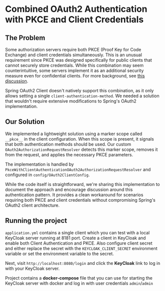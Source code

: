 # Combined OAuth2 Authentication with PKCE and Client Credentials

## The Problem

Some authorization servers require both PKCE (Proof Key for Code Exchange) and client credentials simultaneously. 
This is an unusual requirement since PKCE was designed specifically for public clients that cannot securely store credentials. 
While this combination may seem counterintuitive, some servers implement it as an additional security measure 
even for confidential clients. For more background, 
see [this discussion](https://stackoverflow.com/questions/63057801/do-we-really-need-client-secret-to-get-access-token-on-pkce-flow).

Spring OAuth2 Client doesn't natively support this combination, as it only allows setting a single 
`client-authentication-method`. We needed a solution that wouldn't require extensive modifications 
to Spring's OAuth2 implementation.

## Our Solution

We implemented a lightweight solution using a marker scope called `__pkce__` in the client configuration. 
When this scope is present, it signals that both authentication methods should be used. 
Our custom `OAuth2AuthorizationRequestResolver` detects this marker scope, 
removes it from the request, and applies the necessary PKCE parameters.

The implementation is handled by `PkceWithClientAuthenticationOAuth2AuthorizationRequestResolver` 
and configured in `config/OAuth2ClientConfig`.

While the code itself is straightforward, we're sharing this implementation to document the approach
and encourage discussion around this authentication pattern. It provides a clean workaround for 
scenarios requiring both PKCE and client credentials without compromising Spring's OAuth2 client architecture.

## Running the project
`application.yml` contains a single client which you can test with a local KeyCloak server running
at 8181 port. Create a client in KeyCloak and enable both Client Authentication and PKCE. Also configure
client secret and either replace the secret with the `KEYCLOAK_CLIENT_SECRET` environment variable or
set the environment variable to the secret.

Next, visit `http://localhost:8080/login` and click the **KeyCloak** link to log in with your KeyCloak
server. 

Project contains a **docker-compose** file that you can use for starting the KeyCloak server 
with docker and log in with user credentials `admin`/`admin`


